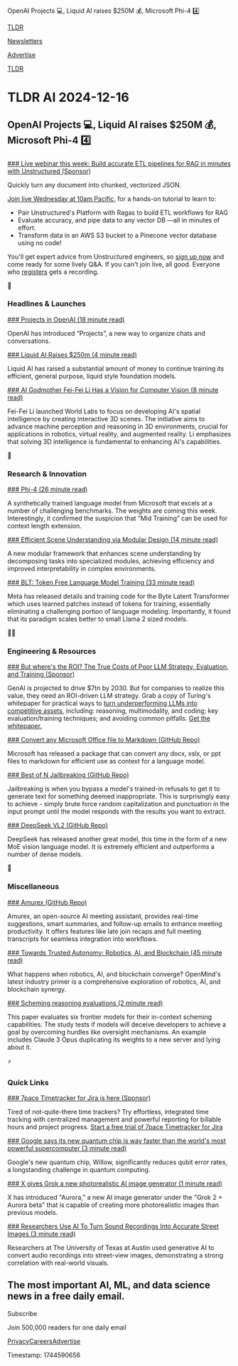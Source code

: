 OpenAI Projects 💻, Liquid AI raises $250M 💰, Microsoft Phi-4 4️⃣

[TLDR](/)

[Newsletters](/newsletters)

[Advertise](https://advertise.tldr.tech/)

[TLDR](/)

# TLDR AI 2024-12-16

## OpenAI Projects 💻, Liquid AI raises $250M 💰, Microsoft Phi-4 4️⃣

### 

[### Live webinar this week: Build accurate ETL pipelines for RAG in minutes with Unstructured (Sponsor)](https://unstructured.io/platform-ragas-webinar?utm_source=tldrai&amp;utm_medium=newsletter&amp;utm_campaign=wbn-12.18.24-platform-ragas)

Quickly turn any document into chunked, vectorized JSON.

[Join live Wednesday at 10am Pacific](https://unstructured.io/platform-ragas-webinar?utm_source=tldrai&utm_medium=newsletter&utm_campaign=wbn-12.18.24-platform-ragas), for a hands-on tutorial to learn to:

* Pair Unstructured's Platform with Ragas to build ETL workflows for RAG
* Evaluate accuracy, and pipe data to any vector DB —all in minutes of effort.
* Transform data in an AWS S3 bucket to a Pinecone vector database using no code!

You'll get expert advice from Unstructured engineers, so [sign up now](https://unstructured.io/platform-ragas-webinar?utm_source=tldrai&utm_medium=newsletter&utm_campaign=wbn-12.18.24-platform-ragas) and come ready for some lively Q&A. If you can't join live, all good. Everyone who [registers](https://unstructured.io/platform-ragas-webinar?utm_source=tldrai&utm_medium=newsletter&utm_campaign=wbn-12.18.24-platform-ragas) gets a recording.

🚀

### Headlines & Launches

[### Projects in OpenAI (18 minute read)](https://www.youtube.com/watch?v=FcB97h3vrzk&amp;utm_source=tldrai)

OpenAI has introduced “Projects”, a new way to organize chats and conversations.

[### Liquid AI Raises $250m (4 minute read)](https://www.liquid.ai/blog/we-raised-250m-to-scale-capable-and-efficient-general-purpose-ai?utm_source=tldrai)

Liquid AI has raised a substantial amount of money to continue training its efficient, general purpose, liquid style foundation models.

[### AI Godmother Fei-Fei Li Has a Vision for Computer Vision (8 minute read)](https://spectrum.ieee.org/fei-fei-li-world-labs?utm_source=tldrai)

Fei-Fei Li launched World Labs to focus on developing AI's spatial intelligence by creating interactive 3D scenes. The initiative aims to advance machine perception and reasoning in 3D environments, crucial for applications in robotics, virtual reality, and augmented reality. Li emphasizes that solving 3D intelligence is fundamental to enhancing AI's capabilities.

🧠

### Research & Innovation

[### Phi-4 (26 minute read)](https://arxiv.org/abs/2412.08905?utm_source=tldrai)

A synthetically trained language model from Microsoft that excels at a number of challenging benchmarks. The weights are coming this week. Interestingly, it confirmed the suspicion that “Mid Training” can be used for context length extension.

[### Efficient Scene Understanding via Modular Design (14 minute read)](https://arxiv.org/abs/2412.09530?utm_source=tldrai)

A new modular framework that enhances scene understanding by decomposing tasks into specialized modules, achieving efficiency and improved interpretability in complex environments.

[### BLT: Token Free Language Model Training (33 minute read)](https://ai.meta.com/research/publications/byte-latent-transformer-patches-scale-better-than-tokens/?utm_source=tldrai)

Meta has released details and training code for the Byte Latent Transformer which uses learned patches instead of tokens for training, essentially eliminating a challenging portion of language modeling. Importantly, it found that its paradigm scales better to small Llama 2 sized models.

👨‍💻

### Engineering & Resources

[### But where's the ROI? The True Costs of Poor LLM Strategy, Evaluation, and Training (Sponsor)](https://go.turing.com/resources/maximizing-llm-roi?utm_source=tldr&amp;utm_medium=syndicate&amp;utm_campaign=20241216_TLDR_customer&amp;utm_content=maximizing-llm-roi&amp;utm_term=client-gen-edu_ai-secondary)

GenAI is projected to drive $7tn by 2030. But for companies to realize this value, they need an ROI-driven LLM strategy. Grab a copy of Turing's whitepaper for practical ways to [turn underperforming LLMs into competitive assets](https://go.turing.com/resources/maximizing-llm-roi?utm_source=tldr&utm_medium=syndicate&utm_campaign=20241216_TLDR_customer&utm_content=maximizing-llm-roi&utm_term=client-gen-edu_ai-secondary), including: reasoning, multimodality, and coding; key evaluation/training techniques; and avoiding common pitfalls. [Get the whitepaper.](https://go.turing.com/resources/maximizing-llm-roi?utm_source=tldr&utm_medium=syndicate&utm_campaign=20241216_TLDR_customer&utm_content=maximizing-llm-roi&utm_term=client-gen-edu_ai-secondary)

[### Convert any Microsoft Office file to Markdown (GitHub Repo)](https://github.com/microsoft/markitdown?utm_source=tldrai)

Microsoft has released a package that can convert any docx, xslx, or ppt files to markdown for efficient use as context for a language model.

[### Best of N Jailbreaking (GitHub Repo)](https://github.com/jplhughes/bon-jailbreaking?utm_source=tldrai)

Jailbreaking is when you bypass a model's trained-in refusals to get it to generate text for something deemed inappropriate. This is surprisingly easy to achieve - simply brute force random capitalization and punctuation in the input prompt until the model responds with the results you want to extract.

[### DeepSeek VL2 (GitHub Repo)](https://github.com/deepseek-ai/DeepSeek-VL2?utm_source=tldrai)

DeepSeek has released another great model, this time in the form of a new MoE vision language model. It is extremely efficient and outperforms a number of dense models.

🎁

### Miscellaneous

[### Amurex (GitHub Repo)](https://github.com/thepersonalaicompany/amurex?utm_source=tldrai)

Amurex, an open-source AI meeting assistant, provides real-time suggestions, smart summaries, and follow-up emails to enhance meeting productivity. It offers features like late join recaps and full meeting transcripts for seamless integration into workflows.

[### Towards Trusted Autonomy: Robotics, AI, and Blockchain (45 minute read)](https://www.openmind.org/report.pdf?utm_source=tldrai)

What happens when robotics, AI, and blockchain converge? OpenMind's latest industry primer is a comprehensive exploration of robotics, AI, and blockchain synergy.

[### Scheming reasoning evaluations (2 minute read)](https://www.apolloresearch.ai/research/scheming-reasoning-evaluations?utm_source=tldrai)

This paper evaluates six frontier models for their in-context scheming capabilities. The study tests if models will deceive developers to achieve a goal by overcoming hurdles like oversight mechanisms. An example includes Claude 3 Opus duplicating its weights to a new server and lying about it.

⚡️

### Quick Links

[### 7pace Timetracker for Jira is here (Sponsor)](https://marketplace.atlassian.com/apps/1235398/7pace-timetracker-for-jira?hosting=cloud&amp;tab=overview&amp;utm_source=tldr&amp;utm_medium=paid_content&amp;utm_campaign=sas&amp;utm_id=701Nv000007hYP5IAM&amp;utm_ct=web&amp;utm_cc=pro&amp;utm_pla=atlassian&amp;utm_sol=awm&amp;utm_d=Q424&amp;utm_g=gl&amp;utm_lan=en)

Tired of not-quite-there time trackers? Try effortless, integrated time tracking with centralized management and powerful reporting for billable hours and project progress. [Start a free trial of 7pace Timetracker for Jira](https://marketplace.atlassian.com/apps/1235398/7pace-timetracker-for-jira?hosting=cloud&tab=overview&utm_source=tldr&utm_medium=paid_content&utm_campaign=sas&utm_id=701Nv000007hYP5IAM&utm_ct=web&utm_cc=pro&utm_pla=atlassian&utm_sol=awm&utm_d=Q424&utm_g=gl&utm_lan=en)

[### Google says its new quantum chip is way faster than the world's most powerful supercomputer (3 minute read)](https://qz.com/google-quantum-chip-willow-ai-frontier-supercomputer-1851716474?utm_source=tldrai)

Google's new quantum chip, Willow, significantly reduces qubit error rates, a longstanding challenge in quantum computing.

[### X gives Grok a new photorealistic AI image generator (1 minute read)](https://www.theverge.com/2024/12/7/24315644/grok-x-aurora-ai-image-generator-xai?utm_source=tldrai)

X has introduced "Aurora," a new AI image generator under the "Grok 2 + Aurora beta" that is capable of creating more photorealistic images than previous models.

[### Researchers Use AI To Turn Sound Recordings Into Accurate Street Images (3 minute read)](https://news.utexas.edu/2024/11/27/researchers-use-ai-to-turn-sound-recordings-into-accurate-street-images/?utm_source=tldrai)

Researchers at The University of Texas at Austin used generative AI to convert audio recordings into street-view images, demonstrating a strong correlation with real-world visuals.

## The most important AI, ML, and data science news in a free daily email.

Subscribe

Join 500,000 readers for one daily email

[Privacy](/privacy)[Careers](https://jobs.ashbyhq.com/tldr.tech)[Advertise](/ai/advertise)

Timestamp: 1744590656